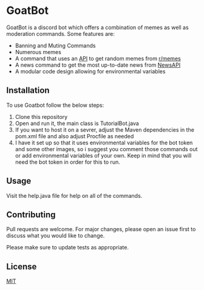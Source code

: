 # GoatBot

GoatBot is a discord bot which offers a combination of memes as well as moderation commands. Some features are:
* Banning and Muting Commands
* Numerous memes
* A command that uses an [API](https://meme-api.herokuapp.com/gimme) to get random memes from [r/memes](https://www.reddit.com/r/memes/)
* A news command to get the most up-to-date news from [NewsAPI](https://newsapi.org/)
* A modular code design allowing for environmental variables


## Installation

To use Goatbot follow the below steps:
1. Clone this repository
2. Open and run it, the main class is TutorialBot.java
3. If you want to host it on a sevrer, adjust the Maven dependencies in the pom.xml file and also adjust Procfile as needed
4. I have it set up so that it uses environmental variables for the bot token and some other images, so i suggest you comment those commands out or add environmental variables of your own. Keep in mind that you will need the bot token in order for this to run. 

## Usage

Visit the help.java file for help on all of the commands.

## Contributing
Pull requests are welcome. For major changes, please open an issue first to discuss what you would like to change.

Please make sure to update tests as appropriate.

## License
[MIT](https://choosealicense.com/licenses/mit/)
